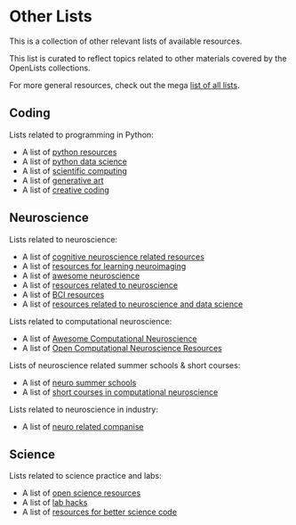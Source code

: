 # Other Lists

This is a collection of other relevant lists of available resources. 

This list is curated to reflect topics related to other materials covered by the OpenLists collections.

For more general resources, check out the mega [list of all lists](https://github.com/sindresorhus/awesome).

## Coding

Lists related to programming in Python:
- A list of [python resources](https://github.com/vinta/awesome-python)
- A list of [python data science](https://github.com/krzjoa/awesome-python-data-science)
- A list of [scientific computing](https://github.com/nschloe/awesome-scientific-computing)
- A list of [generative art](https://github.com/kosmos/awesome-generative-art)
- A list of [creative coding](https://github.com/terkelg/awesome-creative-coding)

## Neuroscience

Lists related to neuroscience:
- A list of [cognitive neuroscience related resources](https://meta-meta-resources.org/)
- A list of [resources for learning neuroimaging](https://learn-neuroimaging.github.io/hitchhackers_guide_brain/)
- A list of [awesome neuroscience](https://github.com/analyticalmonk/awesome-neuroscience)
- A list of [resources related to neuroscience](https://github.com/martinagvilas/lists)
- A list of [BCI resources](https://github.com/NeuroTechX/awesome-bci)
- A list of [resources related to neuroscience and data science](https://github.com/PTDZ/SORTED)

Lists related to computational neuroscience:
- A list of [Awesome Computational Neuroscience](https://github.com/eselkin/awesome-computational-neuroscience)
- A list of [Open Computational Neuroscience Resources](https://github.com/asoplata/open-computational-neuroscience-resources)

Lists of neuroscience related summer schools & short courses:
- A list of [neuro summer schools](https://github.com/PhABC/neuroSummerSchools)
- A list of [short courses in computational neuroscience](https://docs.google.com/spreadsheets/d/1b05MPR7bkxnwKjzY-6KHd_aDaV_68qwMhuFVu5IGG9g)

Lists related to neuroscience in industry:
- A list of [neuro related companise](https://npsl.sites.stanford.edu/related-companies)

## Science

Lists related to science practice and labs:
- A list of [open science resources](https://github.com/asoplata/open-science-resources)
- A list of [lab hacks](https://github.com/pbeukema/LabHacks)
- A list of [resources for better science code](https://github.com/edeno/Better-Science-Code)
